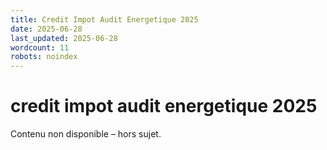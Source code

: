 ```yaml
---
title: Credit Impot Audit Energetique 2025
date: 2025-06-28
last_updated: 2025-06-28
wordcount: 11
robots: noindex
---
```


# credit impot audit energetique 2025

Contenu non disponible – hors sujet.